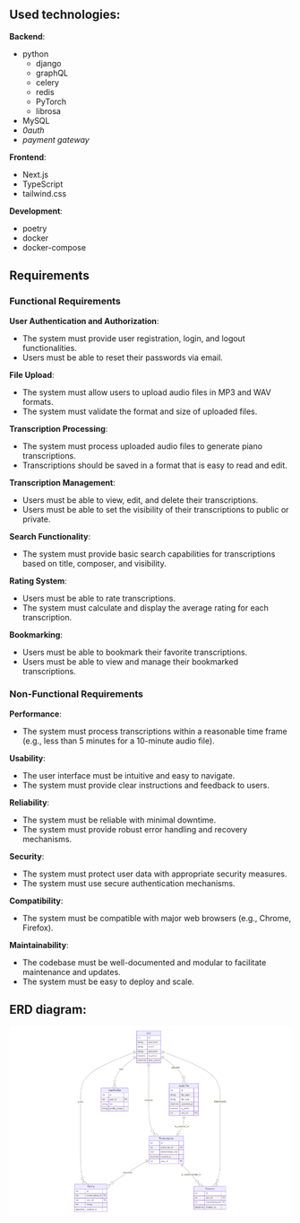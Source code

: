 ## Used technologies:
**Backend**:
- python
  - django
  - graphQL
  - celery
  - redis
  - PyTorch
  - librosa
- MySQL
- _0auth_
- _payment gateway_

**Frontend**:
- Next.js
- TypeScript
- tailwind.css

**Development**:
- poetry
- docker
- docker-compose

## Requirements
### Functional Requirements

**User Authentication and Authorization**:
   - The system must provide user registration, login, and logout functionalities.
   - Users must be able to reset their passwords via email.

**File Upload**:
   - The system must allow users to upload audio files in MP3 and WAV formats.
   - The system must validate the format and size of uploaded files.

**Transcription Processing**:
   - The system must process uploaded audio files to generate piano transcriptions.
   - Transcriptions should be saved in a format that is easy to read and edit.

**Transcription Management**:
   - Users must be able to view, edit, and delete their transcriptions.
   - Users must be able to set the visibility of their transcriptions to public or private.

**Search Functionality**:
   - The system must provide basic search capabilities for transcriptions based on title, composer, and visibility.

**Rating System**:
   - Users must be able to rate transcriptions.
   - The system must calculate and display the average rating for each transcription.

**Bookmarking**:
   - Users must be able to bookmark their favorite transcriptions.
   - Users must be able to view and manage their bookmarked transcriptions.

### Non-Functional Requirements

**Performance**:
   - The system must process transcriptions within a reasonable time frame (e.g., less than 5 minutes for a 10-minute audio file).

**Usability**:
   - The user interface must be intuitive and easy to navigate.
   - The system must provide clear instructions and feedback to users.

**Reliability**:
   - The system must be reliable with minimal downtime.
   - The system must provide robust error handling and recovery mechanisms.

**Security**:
   - The system must protect user data with appropriate security measures.
   - The system must use secure authentication mechanisms.

**Compatibility**:
   - The system must be compatible with major web browsers (e.g., Chrome, Firefox).

**Maintainability**:
   - The codebase must be well-documented and modular to facilitate maintenance and updates.
   - The system must be easy to deploy and scale.

## ERD diagram:
![ERD diagram](./erDiagram.png)